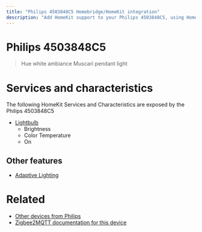 ```yaml
---
title: "Philips 4503848C5 Homebridge/HomeKit integration"
description: "Add HomeKit support to your Philips 4503848C5, using Homebridge, Zigbee2MQTT and homebridge-z2m."
---
```

<!---
This file has been GENERATED using src/docgen/docgen.ts
DO NOT EDIT THIS FILE MANUALLY!
-->
# Philips 4503848C5
> Hue white ambiance Muscari pendant light


# Services and characteristics
The following HomeKit Services and Characteristics are exposed by
the Philips 4503848C5

* [Lightbulb](../../light.md)
  * Brightness
  * Color Temperature
  * On


## Other features
* [Adaptive Lighting](../../light.md)


# Related
* [Other devices from Philips](../index.md#philips)
* [Zigbee2MQTT documentation for this device](https://www.zigbee2mqtt.io/devices/4503848C5.html)
